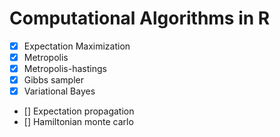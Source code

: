 # Computational Algorithms in R  
- [x] Expectation Maximization  
- [x] Metropolis  
- [x] Metropolis-hastings  
- [x] Gibbs sampler  
- [x] Variational Bayes  
- []  Expectation propagation
- []  Hamiltonian monte carlo
